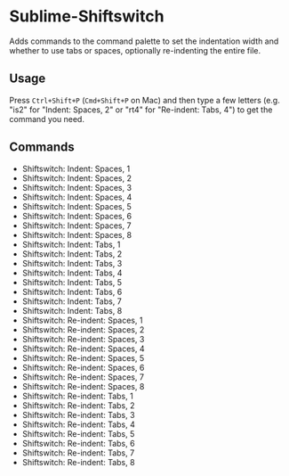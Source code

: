 Sublime-Shiftswitch
===================

Adds commands to the command palette to set the indentation width and whether to use tabs or spaces, optionally re-indenting the entire file.

## Usage

Press `Ctrl+Shift+P` (`Cmd+Shift+P` on Mac) and then type a few letters (e.g. "is2" for "Indent: Spaces, 2" or "rt4" for "Re-indent: Tabs, 4") to get the command you need.

## Commands

* Shiftswitch: Indent: Spaces, 1
* Shiftswitch: Indent: Spaces, 2
* Shiftswitch: Indent: Spaces, 3
* Shiftswitch: Indent: Spaces, 4
* Shiftswitch: Indent: Spaces, 5
* Shiftswitch: Indent: Spaces, 6
* Shiftswitch: Indent: Spaces, 7
* Shiftswitch: Indent: Spaces, 8
* Shiftswitch: Indent: Tabs, 1
* Shiftswitch: Indent: Tabs, 2
* Shiftswitch: Indent: Tabs, 3
* Shiftswitch: Indent: Tabs, 4
* Shiftswitch: Indent: Tabs, 5
* Shiftswitch: Indent: Tabs, 6
* Shiftswitch: Indent: Tabs, 7
* Shiftswitch: Indent: Tabs, 8
* Shiftswitch: Re-indent: Spaces, 1
* Shiftswitch: Re-indent: Spaces, 2
* Shiftswitch: Re-indent: Spaces, 3
* Shiftswitch: Re-indent: Spaces, 4
* Shiftswitch: Re-indent: Spaces, 5
* Shiftswitch: Re-indent: Spaces, 6
* Shiftswitch: Re-indent: Spaces, 7
* Shiftswitch: Re-indent: Spaces, 8
* Shiftswitch: Re-indent: Tabs, 1
* Shiftswitch: Re-indent: Tabs, 2
* Shiftswitch: Re-indent: Tabs, 3
* Shiftswitch: Re-indent: Tabs, 4
* Shiftswitch: Re-indent: Tabs, 5
* Shiftswitch: Re-indent: Tabs, 6
* Shiftswitch: Re-indent: Tabs, 7
* Shiftswitch: Re-indent: Tabs, 8
